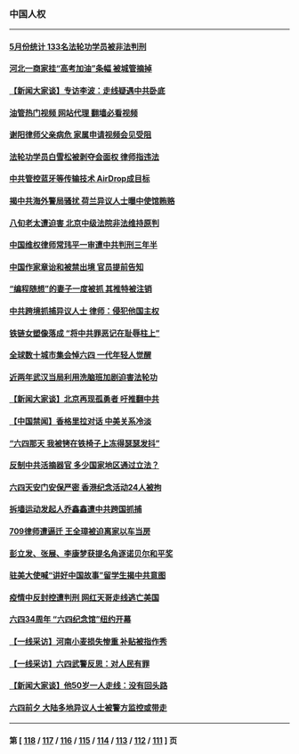 ### 中国人权
---
#### [5月份统计 133名法轮功学员被非法判刑](../../pages/ncid278/n14013124.md?06110445) 
#### [河北一商家挂“高考加油”条幅 被城管摘掉](../../pages/ncid278/n14013613.md?06110445) 
#### [【新闻大家谈】专访李波：走线疑遇中共卧底](../../pages/ncid278/n14013229.md?06110445) 
#### [油管热门视频 网站代理 翻墙必看视频](http://138.2.39.72:81/youtube.html?epic-marker?06110445)
#### [谢阳律师父亲病危 家属申请视频会见受阻](../../pages/ncid278/n14013006.md?06110445) 
#### [法轮功学员白雪松被剥夺会面权 律师指违法](../../pages/ncid278/n14012545.md?06110445) 
#### [中共管控蓝牙等传输技术 AirDrop成目标](../../pages/ncid278/n14013101.md?06110445) 
#### [揭中共海外警局骚扰 荷兰异议人士曝中使馆贿赂](../../pages/ncid278/n14012570.md?06110445) 
#### [八旬老太遭迫害 北京中级法院非法维持原判](../../pages/ncid278/n14011579.md?06110445) 
#### [中国维权律师常玮平一审遭中共判刑三年半](../../pages/ncid278/n14012333.md?06110445) 
#### [中国作家章诒和被禁出境 官员提前告知](../../pages/ncid278/n14012363.md?06110445) 
#### [“编程随想”的妻子一度被抓 其推特被注销](../../pages/ncid278/n14012165.md?06110445) 
#### [中共跨境抓捕异议人士 律师：侵犯他国主权](../../pages/ncid278/n14011296.md?06110445) 
#### [铁链女塑像落成 “将中共罪恶记在耻辱柱上”](../../pages/ncid278/n14010737.md?06110445) 
#### [全球数十城市集会悼六四 一代年轻人觉醒](../../pages/ncid278/n14010437.md?06110445) 
#### [近两年武汉当局利用洗脑班加剧迫害法轮功](../../pages/ncid278/n14009413.md?06110445) 
#### [【新闻大家谈】北京再现孤勇者 吁推翻中共](../../pages/ncid278/n14010390.md?06110445) 
#### [【中国禁闻】香格里拉对话 中美关系冷淡](../../pages/ncid278/n14010311.md?06110445) 
#### [“六四那天 我被铐在铁椅子上冻得瑟瑟发抖”](../../pages/ncid278/n14009981.md?06110445) 
#### [反制中共活摘器官 多少国家地区通过立法？](../../pages/ncid278/n14009863.md?06110445) 
#### [六四天安门安保严密 香港纪念活动24人被拘](../../pages/ncid278/n14009800.md?06110445) 
#### [拆墙运动发起人乔鑫鑫遭中共跨国抓捕](../../pages/ncid278/n14009411.md?06110445) 
#### [709律师遭逼迁 王全璋被迫离家以车当房](../../pages/ncid278/n14009309.md?06110445) 
#### [彭立发、张展、李康梦获提名角逐诺贝尔和平奖](../../pages/ncid278/n14009215.md?06110445) 
#### [驻美大使喊“讲好中国故事”留学生揭中共意图](../../pages/ncid278/n14009303.md?06110445) 
#### [疫情中反封控遭判刑 网红天哥走线逃亡美国](../../pages/ncid278/n14007927.md?06110445) 
#### [六四34周年 “六四纪念馆”纽约开幕](../../pages/ncid278/n14009057.md?06110445) 
#### [【一线采访】河南小麦损失惨重 补贴被指作秀](../../pages/ncid278/n14008833.md?06110445) 
#### [【一线采访】六四武警反思：对人民有罪](../../pages/ncid278/n14008993.md?06110445) 
#### [【新闻大家谈】他50岁一人走线：没有回头路](../../pages/ncid278/n14008870.md?06110445) 
#### [六四前夕 大陆多地异议人士被警方监控或带走](../../pages/ncid278/n14008691.md?06110445) 

---
#### 第 [ [118](./118.md?06110445) / [117](./117.md?06110445) / [116](./116.md?06110445) / [115](./115.md?06110445) / [114](./114.md?06110445) / [113](./113.md?06110445) / [112](./112.md?06110445) / [111](./111.md?06110445) ] 页
